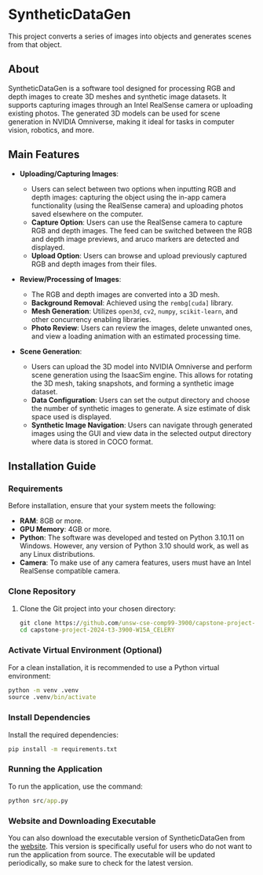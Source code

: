 # **SyntheticDataGen**

This project converts a series of images into objects and generates scenes from that object.

## **About**
SyntheticDataGen is a software tool designed for processing RGB and depth images to create 3D meshes and synthetic image datasets. It supports capturing images through an Intel RealSense camera or uploading existing photos. The generated 3D models can be used for scene generation in NVIDIA Omniverse, making it ideal for tasks in computer vision, robotics, and more.

## **Main Features**
- **Uploading/Capturing Images**:
  - Users can select between two options when inputting RGB and depth images: capturing the object using the in-app camera functionality (using the RealSense camera) and uploading photos saved elsewhere on the computer.
  - **Capture Option**: Users can use the RealSense camera to capture RGB and depth images. The feed can be switched between the RGB and depth image previews, and aruco markers are detected and displayed.
  - **Upload Option**: Users can browse and upload previously captured RGB and depth images from their files.

- **Review/Processing of Images**:
  - The RGB and depth images are converted into a 3D mesh.
  - **Background Removal**: Achieved using the `rembg[cuda]` library.
  - **Mesh Generation**: Utilizes `open3d`, `cv2`, `numpy`, `scikit-learn`, and other concurrency enabling libraries.
  - **Photo Review**: Users can review the images, delete unwanted ones, and view a loading animation with an estimated processing time.

- **Scene Generation**:
  - Users can upload the 3D model into NVIDIA Omniverse and perform scene generation using the IsaacSim engine. This allows for rotating the 3D mesh, taking snapshots, and forming a synthetic image dataset.
  - **Data Configuration**: Users can set the output directory and choose the number of synthetic images to generate. A size estimate of disk space used is displayed.
  - **Synthetic Image Navigation**: Users can navigate through generated images using the GUI and view data in the selected output directory where data is stored in COCO format.

## **Installation Guide**

### **Requirements**
Before installation, ensure that your system meets the following:
- **RAM**: 8GB or more.
- **GPU Memory**: 4GB or more.
- **Python**: The software was developed and tested on Python 3.10.11 on Windows. However, any version of Python 3.10 should work, as well as any Linux distributions.
- **Camera**: To make use of any camera features, users must have an Intel RealSense compatible camera.

### **Clone Repository**
1. Clone the Git project into your chosen directory:
   ```cmd
   git clone https://github.com/unsw-cse-comp99-3900/capstone-project-2024-t3-3900-W15A_CELERY.git
   cd capstone-project-2024-t3-3900-W15A_CELERY
   ```

### **Activate Virtual Environment (Optional)**
For a clean installation, it is recommended to use a Python virtual environment:
   ```cmd
   python -m venv .venv
   source .venv/bin/activate
   ```

### **Install Dependencies**
Install the required dependencies:
   ```cmd
   pip install -m requirements.txt
   ```

### **Running the Application**
To run the application, use the command:
   ```cmd
   python src/app.py
   ```

### **Website and Downloading Executable**
You can also download the executable version of SyntheticDataGen from the [website](https://drive.google.com/file/d/1PXMKTL-NTnO_Z5ascq4EBPMlFx4dg9mR/view?usp=sharing). This version is specifically useful for users who do not want to run the application from source. The executable will be updated periodically, so make sure to check for the latest version.

